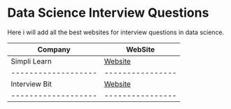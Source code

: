 # Data Science Interview Questions

Here i will add all the best websites for interview questions in data science.


|     Company      |     WebSite   |
-------------------|---------------
|Simpli Learn      |  [Website](https://www.simplilearn.com/tutorials/data-science-tutorial/data-science-interview-questions)|
-------------------|----------------
|Interview Bit     |  [Website](https://www.interviewbit.com/data-science-interview-questions/)|
-------------------|----------------